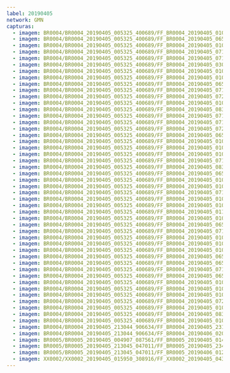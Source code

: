 ```yaml
---
label: 20190405
network: GMN
capturas:
  - imagem: BR0004/BR0004_20190405_005325_400689/FF_BR0004_20190405_010245_400_0010752.fits_maxpixel.jpg
  - imagem: BR0004/BR0004_20190405_005325_400689/FF_BR0004_20190405_065702_212_0434176.fits_maxpixel.jpg
  - imagem: BR0004/BR0004_20190405_005325_400689/FF_BR0004_20190405_010858_095_0018176.fits_maxpixel.jpg
  - imagem: BR0004/BR0004_20190405_005325_400689/FF_BR0004_20190405_071905_241_0460544.fits_maxpixel.jpg
  - imagem: BR0004/BR0004_20190405_005325_400689/FF_BR0004_20190405_071839_576_0460032.fits_maxpixel.jpg
  - imagem: BR0004/BR0004_20190405_005325_400689/FF_BR0004_20190405_030227_749_0153856.fits_maxpixel.jpg
  - imagem: BR0004/BR0004_20190405_005325_400689/FF_BR0004_20190405_010714_683_0016128.fits_maxpixel.jpg
  - imagem: BR0004/BR0004_20190405_005325_400689/FF_BR0004_20190405_010727_466_0016384.fits_maxpixel.jpg
  - imagem: BR0004/BR0004_20190405_005325_400689/FF_BR0004_20190405_065022_888_0426240.fits_maxpixel.jpg
  - imagem: BR0004/BR0004_20190405_005325_400689/FF_BR0004_20190405_071331_613_0453888.fits_maxpixel.jpg
  - imagem: BR0004/BR0004_20190405_005325_400689/FF_BR0004_20190405_072230_522_0464640.fits_maxpixel.jpg
  - imagem: BR0004/BR0004_20190405_005325_400689/FF_BR0004_20190405_010414_967_0012544.fits_maxpixel.jpg
  - imagem: BR0004/BR0004_20190405_005325_400689/FF_BR0004_20190405_083327_779_0549376.fits_maxpixel.jpg
  - imagem: BR0004/BR0004_20190405_005325_400689/FF_BR0004_20190405_071501_265_0455680.fits_maxpixel.jpg
  - imagem: BR0004/BR0004_20190405_005325_400689/FF_BR0004_20190405_071852_413_0460288.fits_maxpixel.jpg
  - imagem: BR0004/BR0004_20190405_005325_400689/FF_BR0004_20190405_072256_017_0465152.fits_maxpixel.jpg
  - imagem: BR0004/BR0004_20190405_005325_400689/FF_BR0004_20190405_065753_730_0435200.fits_maxpixel.jpg
  - imagem: BR0004/BR0004_20190405_005325_400689/FF_BR0004_20190405_010949_373_0019200.fits_maxpixel.jpg
  - imagem: BR0004/BR0004_20190405_005325_400689/FF_BR0004_20190405_010610_610_0014848.fits_maxpixel.jpg
  - imagem: BR0004/BR0004_20190405_005325_400689/FF_BR0004_20190405_010206_736_0009984.fits_maxpixel.jpg
  - imagem: BR0004/BR0004_20190405_005325_400689/FF_BR0004_20190405_071735_233_0458752.fits_maxpixel.jpg
  - imagem: BR0004/BR0004_20190405_005325_400689/FF_BR0004_20190405_083353_297_0549888.fits_maxpixel.jpg
  - imagem: BR0004/BR0004_20190405_005325_400689/FF_BR0004_20190405_065127_037_0427520.fits_maxpixel.jpg
  - imagem: BR0004/BR0004_20190405_005325_400689/FF_BR0004_20190405_010831_508_0017664.fits_maxpixel.jpg
  - imagem: BR0004/BR0004_20190405_005325_400689/FF_BR0004_20190405_010845_180_0017920.fits_maxpixel.jpg
  - imagem: BR0004/BR0004_20190405_005325_400689/FF_BR0004_20190405_071410_010_0454656.fits_maxpixel.jpg
  - imagem: BR0004/BR0004_20190405_005325_400689/FF_BR0004_20190405_010818_704_0017408.fits_maxpixel.jpg
  - imagem: BR0004/BR0004_20190405_005325_400689/FF_BR0004_20190405_010936_520_0018944.fits_maxpixel.jpg
  - imagem: BR0004/BR0004_20190405_005325_400689/FF_BR0004_20190405_011627_282_0027136.fits_maxpixel.jpg
  - imagem: BR0004/BR0004_20190405_005325_400689/FF_BR0004_20190405_010336_540_0011776.fits_maxpixel.jpg
  - imagem: BR0004/BR0004_20190405_005325_400689/FF_BR0004_20190405_065452_705_0431616.fits_maxpixel.jpg
  - imagem: BR0004/BR0004_20190405_005325_400689/FF_BR0004_20190405_071618_270_0457216.fits_maxpixel.jpg
  - imagem: BR0004/BR0004_20190405_005325_400689/FF_BR0004_20190405_010519_284_0013824.fits_maxpixel.jpg
  - imagem: BR0004/BR0004_20190405_005325_400689/FF_BR0004_20190405_010428_026_0012800.fits_maxpixel.jpg
  - imagem: BR0004/BR0004_20190405_005325_400689/FF_BR0004_20190405_010232_543_0010496.fits_maxpixel.jpg
  - imagem: BR0004/BR0004_20190405_005325_400689/FF_BR0004_20190405_065740_916_0434944.fits_maxpixel.jpg
  - imagem: BR0004/BR0004_20190405_005325_400689/FF_BR0004_20190405_065505_504_0431872.fits_maxpixel.jpg
  - imagem: BR0004/BR0004_20190405_005325_400689/FF_BR0004_20190405_071605_455_0456960.fits_maxpixel.jpg
  - imagem: BR0004/BR0004_20190405_005325_400689/FF_BR0004_20190405_065806_653_0435456.fits_maxpixel.jpg
  - imagem: BR0004/BR0004_20190405_005325_400689/FF_BR0004_20190405_010805_897_0017152.fits_maxpixel.jpg
  - imagem: BR0004/BR0004_20190405_005325_400689/FF_BR0004_20190405_010557_796_0014592.fits_maxpixel.jpg
  - imagem: BR0004/BR0004_20190405_005325_400689/FF_BR0004_20190405_010740_283_0016640.fits_maxpixel.jpg
  - imagem: BR0004/BR0004_20190405_005325_400689/FF_BR0004_20190405_072100_706_0462848.fits_maxpixel.jpg
  - imagem: BR0004/BR0004_20190405_005325_400689/FF_BR0004_20190405_010753_088_0016896.fits_maxpixel.jpg
  - imagem: BR0004/BR0004_20190405_005325_400689/FF_BR0004_20190405_083340_587_0549632.fits_maxpixel.jpg
  - imagem: BR0004/BR0004_20190405_005325_400689/FF_BR0004_20190405_010402_162_0012288.fits_maxpixel.jpg
  - imagem: BR0004/BR0004_20190405_213044_906634/FF_BR0004_20190405_231002_175_0147968.fits_maxpixel.jpg
  - imagem: BR0004/BR0004_20190405_213044_906634/FF_BR0004_20190406_020209_836_0404992.fits_maxpixel.jpg
  - imagem: BR0005/BR0005_20190405_004907_087561/FF_BR0005_20190405_014917_337_0071424.fits_maxpixel.jpg
  - imagem: BR0005/BR0005_20190405_213045_047011/FF_BR0005_20190405_234907_797_0206080.fits_maxpixel.jpg
  - imagem: BR0005/BR0005_20190405_213045_047011/FF_BR0005_20190406_012852_813_0355328.fits_maxpixel.jpg
  - imagem: XX0002/XX0002_20190405_015950_308916/FF_XX0002_20190405_043400_477_0099072.fits_maxpixel.jpg
---
```

